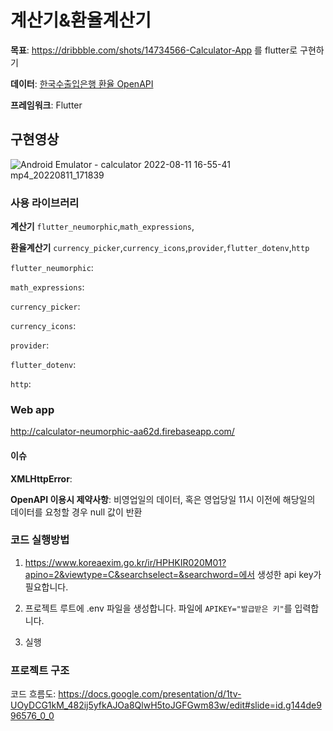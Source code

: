 # 계산기&환율계산기  
**목표**: https://dribbble.com/shots/14734566-Calculator-App 를 flutter로 구현하기

**데이터**: [한국수출입은행 환율 OpenAPI](https://www.koreaexim.go.kr/ir/HPHKIR020M01?apino=2&viewtype=C&searchselect=&searchword=)

**프레임워크**: Flutter


## 구현영상
![Android Emulator - calculator 2022-08-11 16-55-41 mp4_20220811_171839](https://user-images.githubusercontent.com/32862869/184093161-08b29940-fb2f-43b6-8cba-19bd74accf7a.gif) 

  ### 사용 라이브러리
  **계산기**
    `flutter_neumorphic`,`math_expressions`,
    
  **환율계산기**
   `currency_picker`,`currency_icons`,`provider`,`flutter_dotenv`,`http`

   `flutter_neumorphic`:
   
   `math_expressions`:
   
   `currency_picker`:
   
   `currency_icons`:
   
   `provider`:
   
   `flutter_dotenv`:
   
   `http`:
   

  ### Web app
  http://calculator-neumorphic-aa62d.firebaseapp.com/

  #### 이슈
  **XMLHttpError**:
  
  **OpenAPI 이용시 제약사항**:
  비영업일의 데이터, 혹은 영업당일 11시 이전에 해당일의 데이터를 요청할 경우 null 값이 반환

  ### 코드 실행방법
  1. https://www.koreaexim.go.kr/ir/HPHKIR020M01?apino=2&viewtype=C&searchselect=&searchword=에서 생성한 api key가 필요합니다.

  2. 프로젝트 루트에 .env 파일을 생성합니다. 파일에 `APIKEY="발급받은 키"`를 입력합니다.
  
  3. 실행


  ### 프로젝트 구조
코드 흐름도: https://docs.google.com/presentation/d/1tv-UOyDCG1kM_482ij5yfkAJOa8QlwH5toJGFGwm83w/edit#slide=id.g144de996576_0_0
